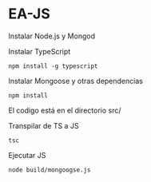 # EA-JS


Instalar Node.js y Mongod

Instalar TypeScript
```
npm install -g typescript
```

Instalar Mongoose y otras dependencias
```
npm install
```

El codigo está en el directorio src/

Transpilar de TS a JS
```
tsc 
```

Ejecutar JS
```
node build/mongoogse.js
```